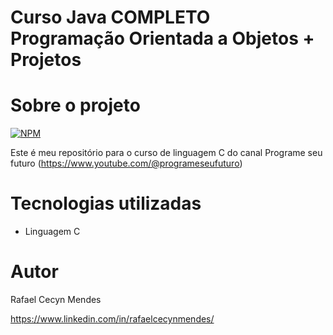 # Curso Java COMPLETO Programação Orientada a Objetos + Projetos

# Sobre o projeto
[![NPM](https://img.shields.io/npm/l/react)](https://github.com/RafaelCecyn/Curso_de_Programacao_C/blob/main/LICENSE) 

Este é meu repositório para o curso de linguagem C do canal Programe seu futuro (https://www.youtube.com/@programeseufuturo)
  
# Tecnologias utilizadas
- Linguagem C

# Autor

Rafael Cecyn Mendes

https://www.linkedin.com/in/rafaelcecynmendes/
